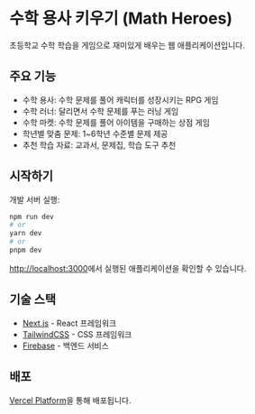 # 수학 용사 키우기 (Math Heroes)

초등학교 수학 학습을 게임으로 재미있게 배우는 웹 애플리케이션입니다.

## 주요 기능

- 수학 용사: 수학 문제를 풀어 캐릭터를 성장시키는 RPG 게임
- 수학 러너: 달리면서 수학 문제를 푸는 러닝 게임
- 수학 마켓: 수학 문제를 풀어 아이템을 구매하는 상점 게임
- 학년별 맞춤 문제: 1~6학년 수준별 문제 제공
- 추천 학습 자료: 교과서, 문제집, 학습 도구 추천

## 시작하기

개발 서버 실행:

```bash
npm run dev
# or
yarn dev
# or
pnpm dev
```

[http://localhost:3000](http://localhost:3000)에서 실행된 애플리케이션을 확인할 수 있습니다.

## 기술 스택

- [Next.js](https://nextjs.org) - React 프레임워크
- [TailwindCSS](https://tailwindcss.com) - CSS 프레임워크
- [Firebase](https://firebase.google.com) - 백엔드 서비스

## 배포

[Vercel Platform](https://vercel.com)을 통해 배포됩니다.
